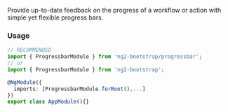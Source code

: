 Provide up-to-date feedback on the progress of a workflow or action with simple yet flexible progress bars.

### Usage
```typescript
// RECOMMENDED
import { ProgressbarModule } from 'ng2-bootstrap/progressbar';
// or
import { ProgressbarModule } from 'ng2-bootstrap';

@NgModule({
  imports: [ProgressbarModule.forRoot(),...]
})
export class AppModule(){} 
```
